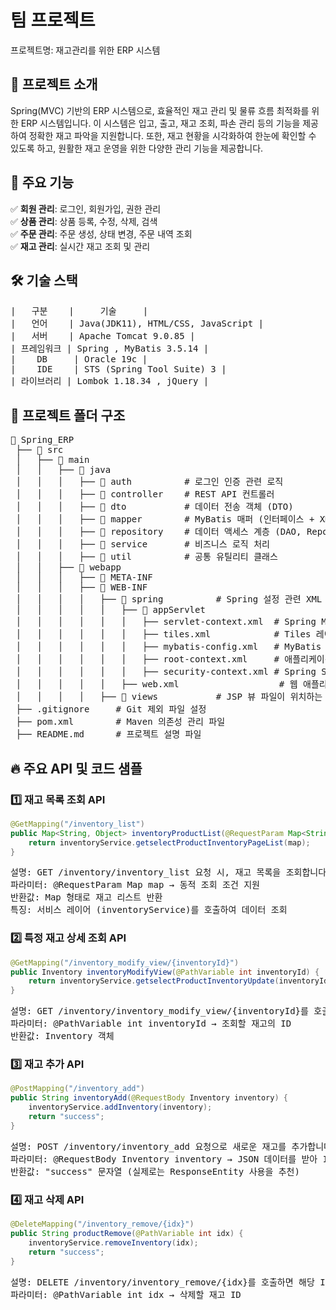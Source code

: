 # 팀 프로젝트
프로젝트명: 재고관리를 위한 ERP 시스템

## 🚀 프로젝트 소개 
Spring(MVC) 기반의 ERP 시스템으로, 효율적인 재고 관리 및 물류 흐름 최적화를 위한 ERP 시스템입니다. 
이 시스템은 입고, 출고, 재고 조회, 파손 관리 등의 기능을 제공하여 정확한 재고 파악을 지원합니다. 
또한, 재고 현황을 시각화하여 한눈에 확인할 수 있도록 하고, 원활한 재고 운영을 위한 다양한 관리 기능을 제공합니다.

## 📌 주요 기능  
✅ **회원 관리**: 로그인, 회원가입, 권한 관리  
✅ **상품 관리**: 상품 등록, 수정, 삭제, 검색  
✅ **주문 관리**: 주문 생성, 상태 변경, 주문 내역 조회  
✅ **재고 관리**: 실시간 재고 조회 및 관리

## 🛠️ 기술 스택  
<pre>
|   구분    |     기술     |
|   언어    | Java(JDK11), HTML/CSS, JavaScript |
|   서버    | Apache Tomcat 9.0.85 |
| 프레임워크 | Spring , MyBatis 3.5.14 |
|    DB     | Oracle 19c |
|    IDE    | STS (Spring Tool Suite) 3 |
| 라이브러리 | Lombok 1.18.34 , jQuery |
</pre>
## 📂 프로젝트 폴더 구조
<pre>
📂 Spring_ERP
 ├── 📂 src
 │   ├── 📂 main
 │   │   ├── 📂 java
 │   │   │   ├── 📂 auth          # 로그인 인증 관련 로직
 │   │   │   ├── 📂 controller    # REST API 컨트롤러
 │   │   │   ├── 📂 dto           # 데이터 전송 객체 (DTO)
 │   │   │   ├── 📂 mapper        # MyBatis 매퍼 (인터페이스 + XML 포함)
 │   │   │   ├── 📂 repository    # 데이터 액세스 계층 (DAO, Repository)
 │   │   │   ├── 📂 service       # 비즈니스 로직 처리
 │   │   │   ├── 📂 util          # 공통 유틸리티 클래스
 │   │   ├── 📂 webapp
 │   │   │   ├── 📂 META-INF
 │   │   │   ├── 📂 WEB-INF
 │   │   │   │   ├── 📂 spring          # Spring 설정 관련 XML 파일들
 │   │   │   │   │   ├── 📂 appServlet
 │   │   │   │   │   │   ├── servlet-context.xml  # Spring MVC 설정
 │   │   │   │   │   │   ├── tiles.xml            # Tiles 레이아웃 설정
 │   │   │   │   │   │   ├── mybatis-config.xml   # MyBatis 설정 파일
 │   │   │   │   │   │   ├── root-context.xml     # 애플리케이션 컨텍스트 설정
 │   │   │   │   │   │   ├── security-context.xml # Spring Security 설정
 │   │   │   │   │   ├── web.xml                   # 웹 애플리케이션 설정 파일
 │   │   │   │   ├── 📂 views           # JSP 뷰 파일이 위치하는 폴더
 ├── .gitignore     # Git 제외 파일 설정
 ├── pom.xml        # Maven 의존성 관리 파일
 ├── README.md      # 프로젝트 설명 파일
</pre>

## 🔥 주요 API 및 코드 샘플
### 1️⃣ 재고 목록 조회 API
```java
@GetMapping("/inventory_list")
public Map<String, Object> inventoryProductList(@RequestParam Map<String, Object> map) {
    return inventoryService.getselectProductInventoryPageList(map);
}
```
<pre>
설명: GET /inventory/inventory_list 요청 시, 재고 목록을 조회합니다.
파라미터: @RequestParam Map<String, Object> map → 동적 조회 조건 지원
반환값: Map<String, Object> 형태로 재고 리스트 반환
특징: 서비스 레이어 (inventoryService)를 호출하여 데이터 조회
</pre>
### 2️⃣ 특정 재고 상세 조회 API
```java
@GetMapping("/inventory_modify_view/{inventoryId}")
public Inventory inventoryModifyView(@PathVariable int inventoryId) {
    return inventoryService.getselectProductInventoryUpdate(inventoryId);
}
```
<pre>
설명: GET /inventory/inventory_modify_view/{inventoryId}를 호출하면 특정 재고의 상세 정보를 반환합니다.
파라미터: @PathVariable int inventoryId → 조회할 재고의 ID
반환값: Inventory 객체
</pre>
### 3️⃣ 재고 추가 API
```java
@PostMapping("/inventory_add")
public String inventoryAdd(@RequestBody Inventory inventory) {
    inventoryService.addInventory(inventory);
    return "success";
}
```
<pre>
설명: POST /inventory/inventory_add 요청으로 새로운 재고를 추가합니다.
파라미터: @RequestBody Inventory inventory → JSON 데이터를 받아 Inventory 객체로 매핑
반환값: "success" 문자열 (실제로는 ResponseEntity 사용을 추천)
</pre>
### 4️⃣ 재고 삭제 API
```java
@DeleteMapping("/inventory_remove/{idx}")
public String productRemove(@PathVariable int idx) {
    inventoryService.removeInventory(idx);
    return "success";
}
```
<pre>
설명: DELETE /inventory/inventory_remove/{idx}를 호출하면 해당 ID의 재고를 삭제합니다.
파라미터: @PathVariable int idx → 삭제할 재고 ID
</pre>
